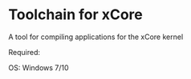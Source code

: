 # Toolchain for xCore

A tool for compiling applications for the xCore kernel

Required:

OS: Windows 7/10
